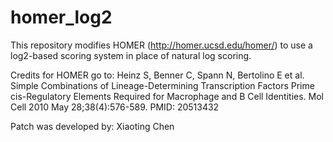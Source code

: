 # homer_log2

This repository modifies HOMER (http://homer.ucsd.edu/homer/) to use a log2-based scoring system in place of natural log scoring.

Credits for HOMER go to: Heinz S, Benner C, Spann N, Bertolino E et al. Simple Combinations of Lineage-Determining Transcription Factors Prime cis-Regulatory Elements Required for Macrophage and B Cell Identities. Mol Cell 2010 May 28;38(4):576-589. PMID: 20513432

Patch was developed by: Xiaoting Chen
